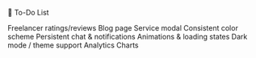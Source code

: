 📌 To-Do List

Freelancer ratings/reviews
Blog page
Service modal
Consistent color scheme
Persistent chat & notifications
Animations & loading states
Dark mode / theme support
Analytics Charts
